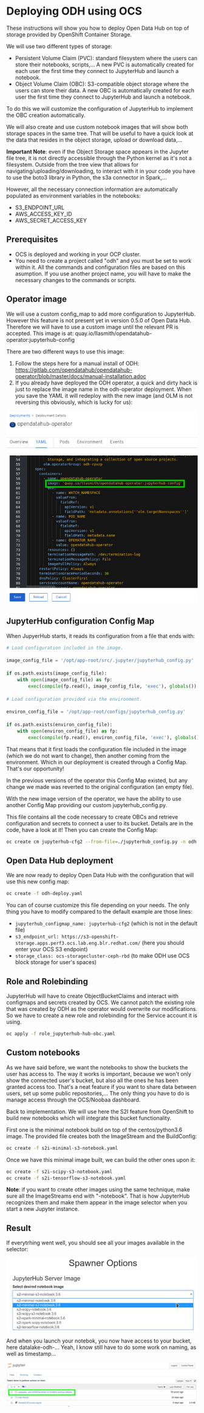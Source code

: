 # Deploying ODH using OCS

These instructions will show you how to deploy Open Data Hub on top of storage provided by OpenShift Container Storage.

We will use two different types of storage:

- Persistent Volume Claim (PVC): standard filesystem where the users can store their notebooks, scripts,... A new PVC is automatically created for each user the first time they connect to JupyterHub and launch a notebook.
- Object Volume Claim (OBC): S3-compatible object storage where the users can store their data. A new OBC is automatically created for each user the first time they connect to JupyterHub and launch a notebook.

To do this we will customize the configuration of JupyterHub to implement the OBC creation automatically.

We will also create and use custom notebook images that will show both storage spaces in the same tree. That will be useful to have a quick look at the data that resides in the object storage, upload or download data,...

**Important Note**: even if the Object Storage space appears in the Jupyter file tree, it is not directly accessible through the Python kernel as it's not a filesystem. Outside from the tree view that allows for navigating/uploading/downloading, to interact with it in your code you have to use the boto3 library in Python, the s3a connector in Spark,...

However, all the necessary connection information are automatically populated as environment variables in the notebooks:

- S3_ENDPOINT_URL
- AWS_ACCESS_KEY_ID
- AWS_SECRET_ACCESS_KEY

## Prerequisites

- OCS is deployed and working in your OCP cluster.
- You need to create a project called "odh" and you must be set to work within it. All the commands and configuration files are based on this asumption. If you use another project name, you will have to make the necessary changes to the commands or scripts.

## Operator image

We will use a custom config_map to add more configuration to JupyterHub. However this feature is not present yet in version 0.5.0 of Open Data Hub. Therefore we will have to use a custom image until the relevant PR is accepted.
This image is at: quay.io/llasmith/opendatahub-operator:jupyterhub-config

There are two different ways to use this image:

1. Follow the steps here for a manual install of ODH: <https://gitlab.com/opendatahub/opendatahub-operator/blob/master/docs/manual-installation.adoc>
2. If you already have deployed the ODH operator, a quick and dirty hack is just to replace the image name in the odh-operator deployment. When you save the YAML it will redeploy with the new image (and OLM is not reversing this obviously, which is lucky for us):

![YAML Operator image modification](odh-operator-image.png)


## JupyterHub configuration Config Map

When JupyerHub starts, it reads its configuration from a file that ends with:

```python
# Load configuration included in the image.

image_config_file = '/opt/app-root/src/.jupyter/jupyterhub_config.py'

if os.path.exists(image_config_file):
    with open(image_config_file) as fp:
        exec(compile(fp.read(), image_config_file, 'exec'), globals())

# Load configuration provided via the environment.

environ_config_file = '/opt/app-root/configs/jupyterhub_config.py'

if os.path.exists(environ_config_file):
    with open(environ_config_file) as fp:
        exec(compile(fp.read(), environ_config_file, 'exec'), globals())
```

That means that it first loads the configuration file included in the image (which we do not want to change), then another coming from the environment. Which in our deployment is created through a Config Map. That's our opportunity!

In the previous versions of the operator this Config Map existed, but any change we made was reverted to the original configuration (an empty file).

With the new image version of the operator, we have the ability to use another Config Map providing our custom jupyterhub_config.py.

This file contains all the code necessary to create OBCs and retrieve configuration and secrets to connect a user to its bucket. Details are in the code, have a look at it! Then you can create the Config Map:

```bash
oc create cm jupyterhub-cfg2 --from-file=./jupyterhub_config.py -n odh
```

## Open Data Hub deployment

We are now ready to deploy Open Data Hub with the configuration that will use this new config map:

```bash
oc create -f odh-deploy.yaml
```

You can of course customize this file depending on your needs. The only thing you have to modify compared to the default example are those lines:

- `jupyterhub_configmap_name: jupyterhub-cfg2` (which is not in the default file)
- `s3_endpoint_url: https://s3-openshift-storage.apps.perf3.ocs.lab.eng.blr.redhat.com/`  (here you should enter your OCS S3 endpoint)
- `storage_class: ocs-storagecluster-ceph-rbd` (to make ODH use OCS block storage for user's spaces)


## Role and Rolebinding

JupyterHub will have to create ObjectBucketClaims and interact with configmaps and secrets created by OCS. We cannot patch the existing role that was created by ODH as the operator would overwrite our modifications. So we have to create a new role and rolebinding for the Service account it is using. 

```bash
oc apply -f role_jupyterhub-hub-obc.yaml
```

## Custom notebooks

As we have said before, we want the notebooks to show the buckets the user has access to. The way it works is important, because we won't only show the connected user's bucket, but also all the ones he has been granted access too. That's a neat feature if you want to share data between users, set up some public repositories,... The only thing you have to do is manage access through the OCS/Noobaa dashboard.

Back to implementation. We will use here the S2I feature from OpenShift to build new notebooks which will integrate this bucket functionality.

First one is the minimal notebook build on top of the centos/python3.6 image. The provided file creates both the ImageStream and the BuildConfig:

```bash
oc create -f s2i-minimal-s3-notebook.yaml
```

Once we have this minimal image built, we can build the other ones upon it:

```bash
oc create -f s2i-scipy-s3-notebook.yaml
oc create -f s2i-tensorflow-s3-notebook.yaml
```

**Note**: if you want to create other images using the same technique, make sure all the ImageStreams end with "-notebook". That is how JupyterHub recognizes them and make them appear in the image selector when you start a new Jupyter instance.

## Result

If everytrhing went well, you should see all your images available in the selector:

![Jupyter image selector](jh-selector.png)

And when you launch your notebok, you now have access to your bucket, here datalake-odh-... Yeah, I know still have to do some work on naming, as well as timestamp...

![Jupyter data bucket](jupyter-bucket.png)

